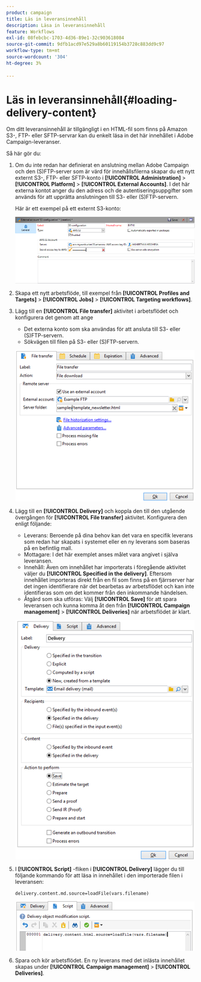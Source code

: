 ```yaml
---
product: campaign
title: Läs in leveransinnehåll
description: Läsa in leveransinnehåll
feature: Workflows
exl-id: 08febcbc-1703-4d36-89e1-32c903618084
source-git-commit: 9dfb1acd97e529a8b60119154b3728c883dd9c97
workflow-type: tm+mt
source-wordcount: '304'
ht-degree: 3%

---
```


# Läs in leveransinnehåll{#loading-delivery-content}

Om ditt leveransinnehåll är tillgängligt i en HTML-fil som finns på Amazon S3-, FTP- eller SFTP-servrar kan du enkelt läsa in det här innehållet i Adobe Campaign-leveranser.

Så här gör du:

1. Om du inte redan har definierat en anslutning mellan Adobe Campaign och den (S)FTP-server som är värd för innehållsfilerna skapar du ett nytt externt S3-, FTP- eller SFTP-konto i **[!UICONTROL Administration]** > **[!UICONTROL Platform]** > **[!UICONTROL External Accounts]**. I det här externa kontot anger du den adress och de autentiseringsuppgifter som används för att upprätta anslutningen till S3- eller (S)FTP-servern.

   Här är ett exempel på ett externt S3-konto:

   ![](assets/delivery_loadcontent_filetransfertexamples3.png)

1. Skapa ett nytt arbetsflöde, till exempel från **[!UICONTROL Profiles and Targets]** > **[!UICONTROL Jobs]** > **[!UICONTROL Targeting workflows]**.
1. Lägg till en **[!UICONTROL File transfer]** aktivitet i arbetsflödet och konfigurera det genom att ange

   * Det externa konto som ska användas för att ansluta till S3- eller (S)FTP-servern.
   * Sökvägen till filen på S3- eller (S)FTP-servern.

   ![](assets/delivery_loadcontent_filetransfertexample.png)

1. Lägg till en **[!UICONTROL Delivery]** och koppla den till den utgående övergången för **[!UICONTROL File transfer]** aktivitet. Konfigurera den enligt följande:

   * Leverans: Beroende på dina behov kan det vara en specifik leverans som redan har skapats i systemet eller en ny leverans som baseras på en befintlig mall.
   * Mottagare: I det här exemplet anses målet vara angivet i själva leveransen.
   * Innehåll: Även om innehållet har importerats i föregående aktivitet väljer du **[!UICONTROL Specified in the delivery]**. Eftersom innehållet importeras direkt från en fil som finns på en fjärrserver har det ingen identifierare när det bearbetas av arbetsflödet och kan inte identifieras som om det kommer från den inkommande händelsen.
   * Åtgärd som ska utföras: Välj **[!UICONTROL Save]** för att spara leveransen och kunna komma åt den från **[!UICONTROL Campaign management]** > **[!UICONTROL Deliveries]** när arbetsflödet är klart.

   ![](assets/delivery_loadcontent_activityexample.png)

1. I **[!UICONTROL Script]** -fliken i **[!UICONTROL Delivery]** lägger du till följande kommando för att läsa in innehållet i den importerade filen i leveransen:

   ```
   delivery.content.md.source=loadFile(vars.filename)
   ```

   ![](assets/delivery_loadcontent_script.png)

1. Spara och kör arbetsflödet. En ny leverans med det inlästa innehållet skapas under **[!UICONTROL Campaign management]** > **[!UICONTROL Deliveries]**.

